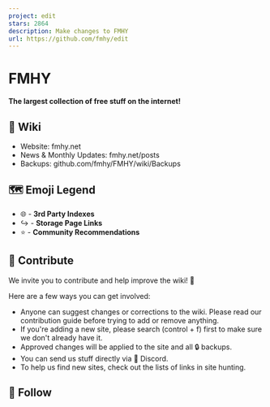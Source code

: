 ```yaml
---
project: edit
stars: 2864
description: Make changes to FMHY
url: https://github.com/fmhy/edit
---
```


FMHY
====

**The largest collection of free stuff on the internet!**

📖 Wiki
-------

-   Website: fmhy.net
-   News & Monthly Updates: fmhy.net/posts
-   Backups: github.com/fmhy/FMHY/wiki/Backups

🗺️ Emoji Legend
----------------

-   🌐 - **3rd Party Indexes**
-   ↪️ - **Storage Page Links**
-   ⭐ - **Community Recommendations**

📝 Contribute
-------------

We invite you to contribute and help improve the wiki! 💙

Here are a few ways you can get involved:

-   Anyone can suggest changes or corrections to the wiki. Please read our contribution guide before trying to add or remove anything.
-   If you're adding a new site, please search (control + f) first to make sure we don't already have it.
-   Approved changes will be applied to the site and all 🔒 backups.
-   You can send us stuff directly via 💬 Discord.
-   To help us find new sites, check out the lists of links in site hunting.

🔔 Follow
---------
